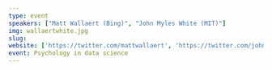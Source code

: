 ```yaml
---
type: event
speakers: ["Matt Wallaert (Bing)", "John Myles White (MIT)"]
img: wallaertwhite.jpg
slug: 
website: ['https://twitter.com/mattwallaert', 'https://twitter.com/johnmyleswhite']
event: Psychology in data science
---
```

